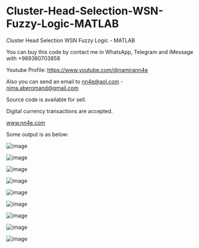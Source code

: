 # Cluster-Head-Selection-WSN-Fuzzy-Logic-MATLAB
Cluster Head Selection WSN Fuzzy Logic - MATLAB

You can buy this code by contact me in WhatsApp, Telegram and iMessage with +989360703858

Youtube Profile: https://www.youtube.com/@namirann4e

Also you can send an email to nn4e@aol.com - nima.aberomand@gmail.com

Source code is available for sell.

Digital currency transactions are accepted.

www.nn4e.com

Some output is as below:

![image](https://github.com/user-attachments/assets/f4346f40-0156-4e8d-af7d-a452dd6903b8)

![image](https://github.com/user-attachments/assets/f4d4a53d-6b6e-419d-80db-86aa8799dc27)

![image](https://github.com/user-attachments/assets/b11ed068-11e9-413f-99d6-b8d650bfa95b)

![image](https://github.com/user-attachments/assets/1fa5f08f-a5de-4f64-a1f1-91dc9c7a425d)

![image](https://github.com/user-attachments/assets/ea3505e2-40f9-4489-b7f7-efa5b3086ddf)

![image](https://github.com/user-attachments/assets/6e9c135d-f238-4a85-a8bb-ad01d9123672)

![image](https://github.com/user-attachments/assets/74d3f1a1-4154-402c-bf95-e6c47a778a21)

![image](https://github.com/user-attachments/assets/06f9f13f-3124-4a9a-bdd7-494585503bd5)

![image](https://github.com/user-attachments/assets/d6c1f4e8-39b6-4e73-98be-888d2557d7e0)

